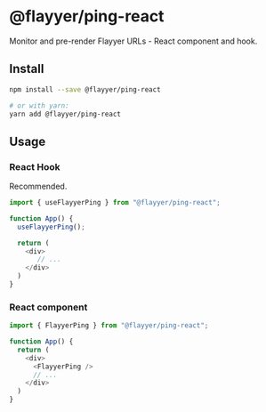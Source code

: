 # @flayyer/ping-react

Monitor and pre-render Flayyer URLs - React component and hook.

## Install

```sh
npm install --save @flayyer/ping-react

# or with yarn:
yarn add @flayyer/ping-react
```

## Usage

### React Hook

Recommended.

```js
import { useFlayyerPing } from "@flayyer/ping-react";

function App() {
  useFlayyerPing();

  return (
    <div>
       // ...
    </div>
  )
}
```

### React component

```js
import { FlayyerPing } from "@flayyer/ping-react";

function App() {
  return (
    <div>
      <FlayyerPing />
      // ...
    </div>
  )
}
```
